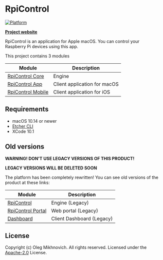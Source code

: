 # RpiControl 
[![Platform](https://img.shields.io/badge/platform-macOS%2010.14%2B-blue.svg)](https://www.apple.com/macos/mojave)

**[Project website](https://olegmikhnovich.github.io/rpicontrolproject)**

RpiControl is an application for Apple macOS.
You can control your Raspberry Pi devices using this app.

This project contains 3 modules

| Module        | Description     |
| ------------- |-----------------|
| [RpiControl Core](https://github.com/olegmikhnovich/RpiControlCore) | Engine |
| [RpiControl App](https://github.com/olegmikhnovich/RpiControl)      | Client application for macOS |
| [RpiControl Mobile](https://github.com/olegmikhnovich/RpiControlMobile)      | Client application for iOS |

## Requirements
* macOS 10.14 or newer
* [Etcher CLI](https://www.balena.io/etcher/cli/)
* XCode 10.1

## Old versions
**WARNING! DON'T USE LEGACY VERSIONS OF THIS PRODUCT!**

**LEGACY VERSIONS WILL BE DELETED SOON**

The platform has been completely rewritten! You can see old versions of the product at these links:

| Module        | Description     |
| ------------- |-----------------|
| [RpiControl](https://github.com/olegmikhnovich/RpiControl_legacy) | Engine (Legacy)|
| [RpiControl Portal](https://github.com/olegmikhnovich/RpiControlPortal_legacy)      | Web portal (Legacy)|
| [Dashboard](https://github.com/olegmikhnovich/RpiControlDashboard_legacy) | Client Dashboard (Legacy)|

## License
Copyright (c) Oleg Mikhnovich. All rights reserved.
Licensed under the [Apache-2.0](LICENSE) License.
